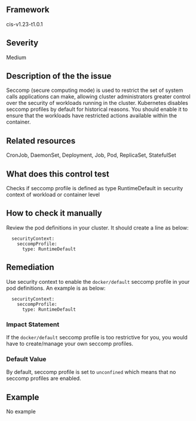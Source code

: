 ## Framework
cis-v1.23-t1.0.1
 
## Severity
Medium

## Description of the the issue
Seccomp (secure computing mode) is used to restrict the set of system calls applications can make, allowing cluster administrators greater control over the security of workloads running in the cluster. Kubernetes disables seccomp profiles by default for historical reasons. You should enable it to ensure that the workloads have restricted actions available within the container.
 
## Related resources
CronJob, DaemonSet, Deployment, Job, Pod, ReplicaSet, StatefulSet
 
## What does this control test
Checks if seccomp profile is defined as type RuntimeDefault in security context of workload or container level
 
## How to check it manually
Review the pod definitions in your cluster. It should create a line as below:

 
```
  securityContext:
    seccompProfile:
      type: RuntimeDefault

```
## Remediation
Use security context to enable the `docker/default` seccomp profile in your pod definitions. An example is as below:

 
```
  securityContext:
    seccompProfile:
      type: RuntimeDefault

```
 
### Impact Statement
If the `docker/default` seccomp profile is too restrictive for you, you would have to create/manage your own seccomp profiles.
### Default Value
By default, seccomp profile is set to `unconfined` which means that no seccomp profiles are enabled.
## Example
No example
